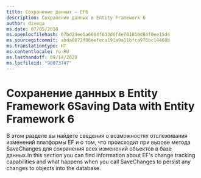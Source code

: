 ```yaml
---
title: Сохранение данных — EF6
description: Сохранение данных в Entity Framework 6
author: divega
ms.date: 07/05/2018
ms.openlocfilehash: 67bd24ee5a6004f633d6f4e701010d84f0ee15d4
ms.sourcegitcommit: abda0872f86eefeca191a9a11bfca976bc14468b
ms.translationtype: HT
ms.contentlocale: ru-RU
ms.lasthandoff: 09/14/2020
ms.locfileid: "90073747"
---
```

# <a name="saving-data-with-entity-framework-6"></a><span data-ttu-id="01dc8-103">Сохранение данных в Entity Framework 6</span><span class="sxs-lookup"><span data-stu-id="01dc8-103">Saving Data with Entity Framework 6</span></span>

<span data-ttu-id="01dc8-104">В этом разделе вы найдете сведения о возможностях отслеживания изменений платформы EF и о том, что происходит при вызове метода SaveChanges для сохранения всех изменений объектов в базе данных.</span><span class="sxs-lookup"><span data-stu-id="01dc8-104">In this section you can find information about EF's change tracking capabilities and what happens when you call SaveChanges to persist any changes to objects into the database.</span></span>
